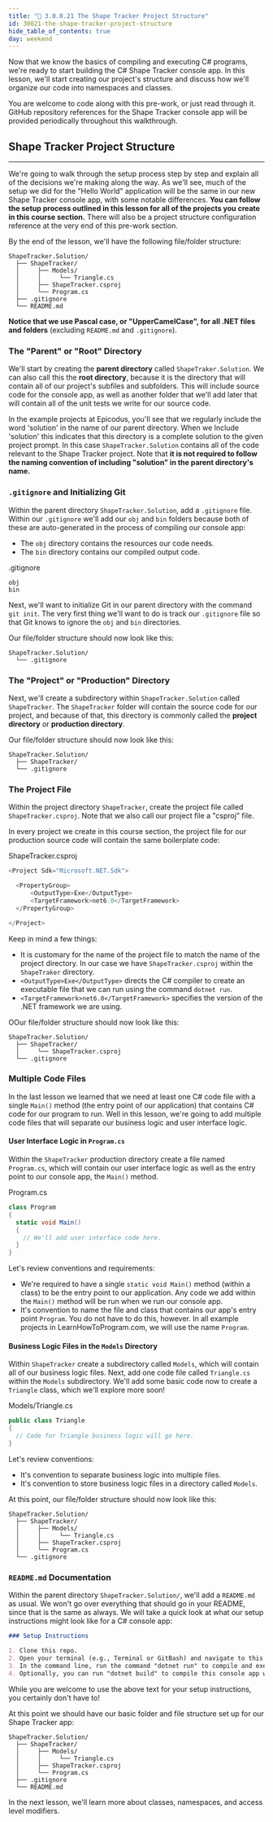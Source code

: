 ```yaml
---
title: "📓 3.0.0.21 The Shape Tracker Project Structure"
id: 30021-the-shape-tracker-project-structure
hide_table_of_contents: true
day: weekend
---
```


Now that we know the basics of compiling and executing C# programs, we're ready to start building the C# Shape Tracker console app. In this lesson, we'll start creating our project's structure and discuss how we'll organize our code into namespaces and classes. 

You are welcome to code along with this pre-work, or just read through it. GitHub repository references for the Shape Tracker console app will be provided periodically throughout this walkthrough.

## Shape Tracker Project Structure
---

We're going to walk through the setup process step by step and explain all of the decisions we're making along the way. As we'll see, much of the setup we did for the "Hello World" application will be the same in our new Shape Tracker console app, with some notable differences. **You can follow the setup process outlined in this lesson for all of the projects you create in this course section.** There will also be a project structure configuration reference at the very end of this pre-work section. 

By the end of the lesson, we'll have the following file/folder structure:

```
ShapeTracker.Solution/
  ├── ShapeTracker/
  │     ├── Models/
  │     │     └── Triangle.cs
  │     ├── ShapeTracker.csproj
  │     └── Program.cs
  ├── .gitignore
  └── README.md
```

**Notice that we use Pascal case, or "UpperCamelCase", for all .NET files and folders**  (excluding `README.md` and `.gitignore`).

### The "Parent" or "Root" Directory

We'll start by creating the **parent directory** called `ShapeTraker.Solution`. We can also call this the **root directory**, because it is the directory that will contain all of our project's subfiles and subfolders. This will include source code for the console app, as well as another folder that we'll add later that will contain all of the unit tests we write for our source code.

In the example projects at Epicodus, you'll see that we regularly include the word 'solution' in the name of our parent directory. When we Include 'solution' this indicates that this directory is a complete solution to the given project prompt. In this case `ShapeTracker.Solution` contains all of the code relevant to the Shape Tracker project. Note that **it is not required to follow the naming convention of including "solution" in the parent directory's name.**

### `.gitignore` and Initializing Git

Within the parent directory `ShapeTracker.Solution`, add a `.gitignore` file. Within our `.gitignore` we'll add our `obj` and `bin` folders because both of these are auto-generated in the process of compiling our console app:

* The `obj` directory contains the resources our code needs.
* The `bin` directory contains our compiled output code.

<div class="filename">.gitignore</div>

```
obj
bin
```

Next, we'll want to initialize Git in our parent directory with the command `git init`. The very first thing we'll want to do is track our `.gitignore` file so that Git knows to ignore the `obj` and `bin` directories. 

Our file/folder structure should now look like this:

```
ShapeTracker.Solution/
  └── .gitignore
```

### The "Project" or "Production" Directory

Next, we'll create a subdirectory within `ShapeTracker.Solution` called `ShapeTracker`. The `ShapeTracker` folder will contain the source code for our project, and because of that, this directory is commonly called the **project directory** or **production directory**. 

Our file/folder structure should now look like this:

```
ShapeTracker.Solution/
  ├── ShapeTracker/
  └── .gitignore
```

### The Project File

Within the project directory `ShapeTracker`, create the project file called `ShapeTracker.csproj`. Note that we also call our project file a "csproj" file. 

In every project we create in this course section, the project file for our production source code will contain the same boilerplate code:

<div class="filename">ShapeTracker.csproj</div>

```csharp
<Project Sdk="Microsoft.NET.Sdk">

  <PropertyGroup>
      <OutputType>Exe</OutputType>
      <TargetFramework>net6.0</TargetFramework>
  </PropertyGroup>

</Project>
```

Keep in mind a few things:

* It is customary for the name of the project file to match the name of the project directory. In our case we have `ShapeTracker.csproj` within the `ShapeTraker` directory.
* `<OutputType>Exe</OutputType>` directs the C# compiler to create an executable file that we can run using the command `dotnet run`. 
* `<TargetFramework>net6.0</TargetFramework>` specifies the version of the .NET framework we are using.

OOur file/folder structure should now look like this:

```
ShapeTracker.Solution/
  ├── ShapeTracker/
  │     └── ShapeTracker.csproj
  └── .gitignore
```

### Multiple Code Files

In the last lesson we learned that we need at least one C# code file with a single `Main()` method (the entry point of our application) that contains C# code for our program to run. Well in this lesson, we're going to add multiple code files that will separate our business logic and user interface logic. 

#### User Interface Logic in `Program.cs`

Within the `ShapeTracker` production directory create a file named `Program.cs`, which will contain our user interface logic as well as the entry point to our console app, the `Main()` method. 

<div class="filename">Program.cs</div>

```csharp
class Program
{
  static void Main()
  {
    // We'll add user interface code here.
  }
}
```

Let's review conventions and requirements:

* We're required to have a single `static void Main()` method (within a class) to be the entry point to our application. Any code we add within the `Main()` method will be run when we run our console app. 
* It's convention to name the file and class that contains our app's entry point `Program`. You do not have to do this, however. In all example projects in LearnHowToProgram.com, we will use the name `Program`. 

#### Business Logic Files in the `Models` Directory

Within `ShapeTracker` create a subdirectory called `Models`, which will contain all of our business logic files. Next, add one code file called `Triangle.cs` within the `Models` subdirectory. We'll add some basic code now to create a `Triangle` class, which we'll explore more soon!

<div class="filename">Models/Triangle.cs</div>

```csharp
public class Triangle
{
  // Code for Triangle business logic will go here.
}
```

Let's review conventions:

* It's convention to separate business logic into multiple files.
* It's convention to store business logic files in a directory called `Models`.

At this point, our file/folder structure should now look like this:

```
ShapeTracker.Solution/
  ├── ShapeTracker/
  │     ├── Models/
  │     │     └── Triangle.cs
  │     ├── ShapeTracker.csproj
  │     └── Program.cs
  └── .gitignore
```

### `README.md` Documentation

Within the parent directory `ShapeTracker.Solution/`, we'll add a `README.md` as usual. We won't go over everything that should go in your README, since that is the same as always. We will take a quick look at what our setup instructions might look like for a C# console app:

```markdown
### Setup Instructions

1. Clone this repo.
2. Open your terminal (e.g., Terminal or GitBash) and navigate to this project's production directory called "ShapeTracker".
3. In the command line, run the command "dotnet run" to compile and execute the console application. Since this is a console application, you'll interact with it through text commands in your terminal.
4. Optionally, you can run "dotnet build" to compile this console app without running it.
```

While you are welcome to use the above text for your setup instructions, you certainly don't have to!

At this point we should have our basic folder and file structure set up for our Shape Tracker app:

```
ShapeTracker.Solution/
  ├── ShapeTracker/
  │     ├── Models/
  │     │     └── Triangle.cs
  │     ├── ShapeTracker.csproj
  │     └── Program.cs
  ├── .gitignore
  └── README.md
```

In the next lesson, we'll learn more about classes, namespaces, and access level modifiers.
